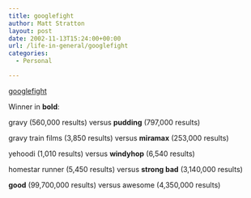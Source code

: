```yaml
---
title: googlefight
author: Matt Stratton
layout: post
date: 2002-11-13T15:24:00+00:00
url: /life-in-general/googlefight
categories:
  - Personal

---
```

[googlefight][1]

Winner in **bold**:

gravy (560,000 results) versus **pudding** (797,000 results)

gravy train films (3,850 results) versus **miramax** (253,000 results)

yehoodi (1,010 results) versus **windyhop** (6,540 results)

homestar runner (5,450 results) versus **strong bad** (3,140,000 results)

**good** (99,700,000 results) versus awesome (4,350,000 results)

 [1]: http://www.googlefight.com